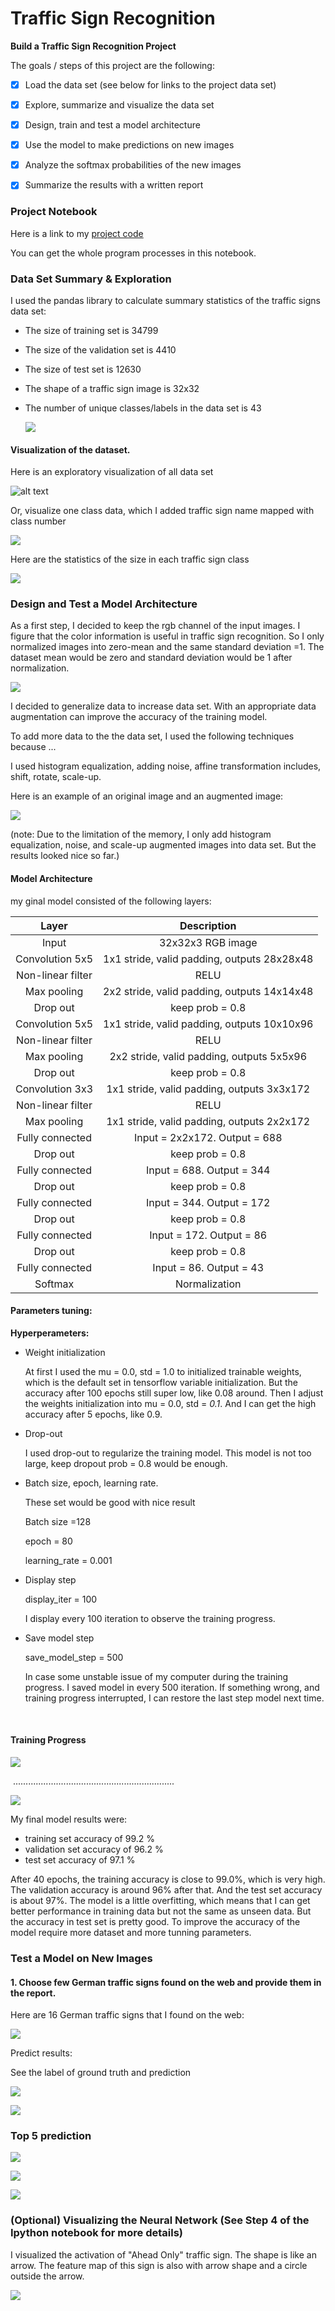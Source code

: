 # **Traffic Sign Recognition** 



**Build a Traffic Sign Recognition Project**

The goals / steps of this project are the following:
- [x] Load the data set (see below for links to the project data set)
- [x] Explore, summarize and visualize the data set
- [x] Design, train and test a model architecture
- [x] Use the model to make predictions on new images
- [x] Analyze the softmax probabilities of the new images
- [x] Summarize the results with a written report


### Project Notebook

Here is a link to my [project code ](https://github.com/lesialin/CarND-Traffic-Sign-Classifier-Project/blob/master/Traffic_Sign_Classifier.ipynb)

You can get the whole program processes in this notebook.

### Data Set Summary & Exploration

I used the pandas library to calculate summary statistics of the traffic
signs data set:

* The size of training set is 34799

* The size of the validation set is 4410

* The size of test set is 12630

* The shape of a traffic sign image is 32x32

* The number of unique classes/labels in the data set is 43

  ![](examples/pic1.png)

#### Visualization of the dataset.

Here is an exploratory visualization of  all data set

![alt text](examples/pic3.png)

Or,  visualize one class data, which I added traffic sign name mapped with class number

![](/examples/pic2.png)

Here are the statistics of the size in each traffic sign class

![](/examples/pic4.png)



### Design and Test a Model Architecture

As a first step, I decided to keep the rgb channel of the input images. I figure that the color information is useful in traffic sign recognition. So I only normalized images into zero-mean and the same standard deviation =1. The dataset mean would be zero and standard deviation would be 1 after normalization. 

![](/examples/pic5.png)



I decided to generalize data to increase data set. With an appropriate data augmentation can improve the accuracy  of the training model.

To add more data to the the data set, I used the following techniques because ... 

I used histogram equalization, adding noise, affine transformation includes, shift, rotate, scale-up. 

Here is an example of an original image and an augmented image:

![](/examples/pic6.png)



(note: Due to the limitation of the memory, I only add histogram equalization, noise, and scale-up augmented images into data set. But the results looked nice so far.)



#### Model Architecture 

my ginal model consisted of the following layers:

|       Layer       |               Description                |
| :---------------: | :--------------------------------------: |
|       Input       |            32x32x3 RGB image             |
|  Convolution 5x5  | 1x1 stride, valid padding, outputs 28x28x48 |
| Non-linear filter |                   RELU                   |
|    Max pooling    | 2x2 stride, valid padding, outputs 14x14x48 |
|     Drop out      |             keep prob = 0.8              |
|  Convolution 5x5  | 1x1 stride, valid padding, outputs 10x10x96 |
| Non-linear filter |                   RELU                   |
|    Max pooling    | 2x2 stride, valid padding, outputs 5x5x96 |
|     Drop out      |             keep prob = 0.8              |
|  Convolution 3x3  | 1x1 stride, valid padding, outputs 3x3x172 |
| Non-linear filter |                   RELU                   |
|    Max pooling    | 1x1 stride, valid padding, outputs 2x2x172 |
|  Fully connected  |      Input = 2x2x172. Output = 688       |
|     Drop out      |             keep prob = 0.8              |
|  Fully connected  |        Input = 688. Output = 344         |
|     Drop out      |             keep prob = 0.8              |
|  Fully connected  |        Input = 344. Output = 172         |
|     Drop out      |             keep prob = 0.8              |
|  Fully connected  |         Input = 172. Output = 86         |
|     Drop out      |             keep prob = 0.8              |
|  Fully connected  |         Input = 86. Output = 43          |
|      Softmax      |              Normalization               |



#### Parameters tuning: 

**Hyperperameters:**

- Weight initialization

  At first I used the mu = 0.0, std  = 1.0 to initialized trainable weights, which is the default set in tensorflow variable initialization.  But the accuracy after 100 epochs still super low, like 0.08 around. Then I adjust the weights initialization into mu = 0.0, std = _0.1_. And I can get the high accuracy after 5 epochs, like 0.9.

- Drop-out

  I used drop-out to regularize the training model.  This model is not too large, keep dropout prob = 0.8 would be enough.

- Batch size, epoch, learning rate.

  These set would be good with  nice result

  Batch size =128

  epoch = 80

  learning_rate = 0.001

- Display step

  display_iter = 100

  I display  every 100 iteration to observe the training progress.  

- Save model step

  save_model_step = 500

  In case some unstable issue of my computer during the training progress. I saved model in every 500 iteration. If something wrong, and training progress interrupted, I can restore the last step model  next time.

  ​

#### Training Progress

![](/examples/pic7.png)

​							................................................................



![](/examples/pic8.png)



My final model results were:

* training set accuracy of  99.2 %
* validation set accuracy of  96.2 %
* test set accuracy of  97.1 %

After 40 epochs, the training accuracy is close to 99.0%, which is very high. The validation accuracy is around 96% after that. And the test set accuracy is about 97%. The model is a little overfitting, which means that I can get better performance in training data but not the same as unseen data. But the accuracy in test set is pretty good. To improve the accuracy of the model require more dataset and more tunning parameters. 



### Test a Model on New Images

#### 1. Choose few German traffic signs found on the web and provide them in the report. 

Here are 16 German traffic signs that I found on the web:

![](/examples/pic9.png)

Predict results:

See the label of ground truth and prediction

![](/examples/pic10.png)



![](/examples/pic11.png)



### Top 5 prediction

![](/examples/pic12.png)

![](/examples/pic13.png)

![](/examples/pic14.png)



### (Optional) Visualizing the Neural Network (See Step 4 of the Ipython notebook for more details)

I visualized the activation of "Ahead Only" traffic sign. The shape is like  an arrow. The feature map of this sign is also with arrow shape and a circle outside the arrow. 

![](/examples/pic15.png)

#### 




